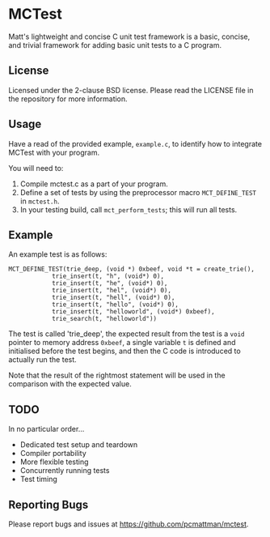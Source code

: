 MCTest
======

Matt's lightweight and concise C unit test framework is a basic, concise, and
trivial framework for adding basic unit tests to a C program.

License
-----

Licensed under the 2-clause BSD license. Please read the LICENSE file in the
repository for more information.

Usage
-----

Have a read of the provided example, `example.c`, to identify how to integrate
MCTest with your program.

You will need to:
1. Compile mctest.c as a part of your program.
2. Define a set of tests by using the preprocessor macro `MCT_DEFINE_TEST` in
   `mctest.h`.
3. In your testing build, call `mct_perform_tests`; this will run all tests.

Example
-----

An example test is as follows:

    MCT_DEFINE_TEST(trie_deep, (void *) 0xbeef, void *t = create_trie(),
    			trie_insert(t, "h", (void*) 0),
    			trie_insert(t, "he", (void*) 0),
    			trie_insert(t, "hel", (void*) 0),
    			trie_insert(t, "hell", (void*) 0),
    			trie_insert(t, "hello", (void*) 0),
    			trie_insert(t, "helloworld", (void*) 0xbeef),
    			trie_search(t, "helloworld"))

The test is called 'trie_deep', the expected result from the test is a `void`
pointer to memory address `0xbeef`, a single variable `t` is defined and
initialised before the test begins, and then the C code is introduced to
actually run the test.

Note that the result of the rightmost statement will be used in the comparison
with the expected value.

TODO
-----

In no particular order...

* Dedicated test setup and teardown
* Compiler portability
* More flexible testing
* Concurrently running tests
* Test timing

Reporting Bugs
-----

Please report bugs and issues at https://github.com/pcmattman/mctest.
